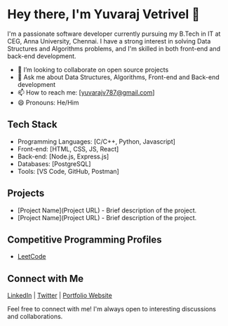 # Hey there, I'm Yuvaraj Vetrivel 👋

I'm a passionate software developer currently pursuing my B.Tech in IT at CEG, Anna University, Chennai. I have a strong interest in solving Data Structures and Algorithms problems, and I'm skilled in both front-end and back-end development.

- 👯 I’m looking to collaborate on open source projects
- 💬 Ask me about Data Structures, Algorithms, Front-end and Back-end development
- 📫 How to reach me: [yuvarajv787@gmail.com]
- 😄 Pronouns: He/Him

## Tech Stack

- Programming Languages: [C/C++, Python, Javascript]
- Front-end: [HTML, CSS, JS, React]
- Back-end: [Node.js, Express.js]
- Databases: [PostgreSQL]
- Tools: [VS Code, GitHub, Postman]

## Projects

- [Project Name](Project URL) - Brief description of the project.
- [Project Name](Project URL) - Brief description of the project.

## Competitive Programming Profiles

- [LeetCode](https://leetcode.com/Yuvarajv787/)


## Connect with Me

[LinkedIn](https://www.linkedin.com/in/yuvaraj-vetrivel-407275223/) | [Twitter](https://twitter.com/Yuvaraj42146982) | [Portfolio Website](https://port-folio-omega-eight.vercel.app)

Feel free to connect with me! I'm always open to interesting discussions and collaborations.

<!-- Add any badges or shields here (e.g., GitHub followers, contributions, etc.) -->

